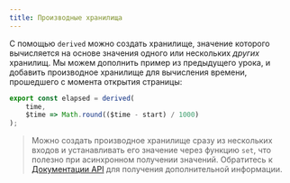 ```yaml
---
title: Производные хранилища
---
```


С помощью `derived` можно создать хранилище, значение которого вычисляется на основе значения одного или нескольких *других* хранилищ. Мы можем дополнить пример из предыдущего урока, и добавить производное хранилище для вычисления времени, прошедшего с момента открытия страницы:

```js
export const elapsed = derived(
	time,
	$time => Math.round(($time - start) / 1000)
);
```

> Можно создать производное хранилище сразу из нескольких входов и устанавливать его значение через функцию `set`, что полезно при асинхронном получении значений. Обратитесь к [Документации API](docs/#derived) для получения дополнительной информации.